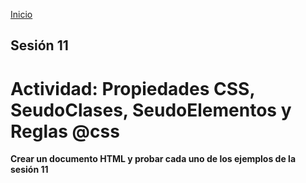 <!-- No borrar o modificar -->
[Inicio](./index.md)

## Sesión 11 


<!-- Su documentación aquí -->

# Actividad: Propiedades CSS, SeudoClases, SeudoElementos y Reglas @css

**Crear un documento HTML y probar cada uno de los ejemplos de la sesión 11**




